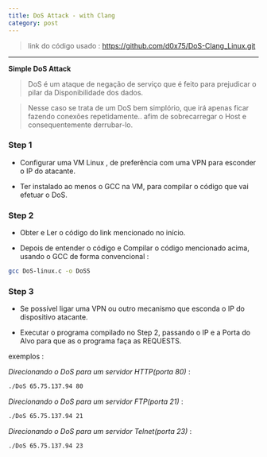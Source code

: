 ```yaml
---
title: DoS Attack - with Clang
category: post
---
```


>link do código usado : 
https://github.com/d0x75/DoS-Clang_Linux.git

---


**Simple DoS Attack**

>DoS é um ataque de negação de serviço que é feito para prejudicar o pilar da Disponibilidade dos dados.

>Nesse caso se trata de um DoS bem simplório, que irá apenas ficar fazendo conexões repetidamente.. afim de sobrecarregar o Host e consequentemente derrubar-lo.



### Step 1

- Configurar uma VM Linux , de preferência com uma VPN para esconder o IP do atacante.

- Ter instalado ao menos o GCC na VM, para compilar o código que vai efetuar o DoS.


### Step 2


- Obter e Ler o código do link mencionado no início.

- Depois de entender o código e Compilar o código mencionado acima, usando o GCC de forma convencional :


```bash		
gcc DoS-linux.c -o DoSS
```

### Step 3

- Se possível ligar uma VPN ou outro mecanismo que
esconda o IP do dispositivo atacante.
	
- Executar o programa compilado no Step 2, passando o IP e a Porta do Alvo para que as o programa faça as REQUESTS.

exemplos :

*Direcionando o DoS para um servidor HTTP(porta 80)* :


```bash
./DoS 65.75.137.94 80
```

*Direcionando o DoS para um servidor FTP(porta 21)* :


```bash
./DoS 65.75.137.94 21
```

*Direcionando o DoS para um servidor Telnet(porta 23)* :


```bash
./DoS 65.75.137.94 23
```